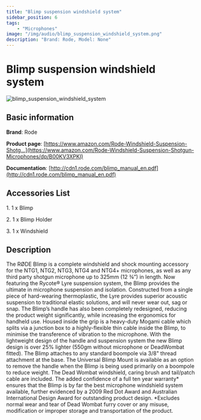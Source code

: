 ```yaml
---
title: "Blimp suspension windshield system"
sidebar_position: 6
tags:
    - "Microphones"
image: "/img/audio/blimp_suspension_windshield_system.png"
description: "Brand: Rode, Model: None"
---
```

# Blimp suspension windshield system

![blimp_suspension_windshield_system](/img/audio/blimp_suspension_windshield_system.png)

## Basic information

**Brand**: Rode

**Product page**: [https://www.amazon.com/Rode-Windshield-Suspension-Shotg...](https://www.amazon.com/Rode-Windshield-Suspension-Shotgun-Microphones/dp/B00KV3XPKI)

**Documentation**: [http://cdn1.rode.com/blimp_manual_en.pdf](http://cdn1.rode.com/blimp_manual_en.pdf)

## Accessories List

1\. 1 x Blimp

 2\. 1 x Blimp Holder

 3\. 1 x Windshield

## Description

The RØDE Blimp is a complete windshield and shock mounting accessory for the NTG1, NTG2, NTG3, NTG4 and NTG4\+ microphones, as well as any third party shotgun microphone up to 325mm \(12 ¾”\) in length\. Now featuring the Rycote® Lyre suspension system, the Blimp provides the ultimate in microphone suspension and isolation\. Constructed from a single piece of hard\-wearing thermoplastic, the Lyre provides superior acoustic suspension to traditional elastic solutions, and will never wear out, sag or snap\. The Blimp’s handle has also been completely redesigned, reducing the product weight significantly, while increasing the ergonomics for handheld use\. Housed inside the grip is a heavy\-duty Mogami cable which splits via a junction box to a highly\-flexible thin cable inside the Blimp, to minimise the transference of vibration to the microphone\. With the lightweight design of the handle and suspension system the new Blimp design is over 25% lighter \(550gm without microphone or DeadWombat fitted\)\. The Blimp attaches to any standard boompole via 3/8" thread attachment at the base\. The Universal Blimp Mount is available as an option to remove the handle when the Blimp is being used primarily on a boompole to reduce weight\. The Dead Wombat windshield, caring brush and tail/patch cable are included\. The added confidence of a full ten year warranty\* ensures that the Blimp is by far the best microphone windshield system available, further evidenced by a 2009 Red Dot Award and Australian International Design Award for outstanding product design\. \*Excludes normal wear and tear of Dead Wombat furry cover or any misuse, modification or improper storage and transportation of the product\.

